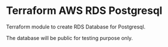 # Terraform AWS RDS Postgresql

Terraform module to create RDS Database for Postgresql.

The database will be public for testing purpose only.